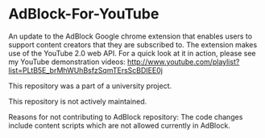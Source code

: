 # AdBlock-For-YouTube
An update to the AdBlock Google chrome extension that enables users to support content creators that they are subscribed to. The extension makes use of the YouTube 2.0 web API.  For a quick look at it in action, please see my YouTube demonstration videos:  http://www.youtube.com/playlist?list=PLtB5E_brMhWUhBsfzSqmTErsScBDIEE0j

This repository was a part of a university project.

This repository is not actively maintained.

Reasons for not contributing to AdBlock repository:
The code changes include content scripts which are not allowed currently in AdBlock.
